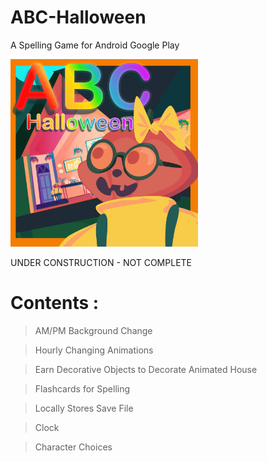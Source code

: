 # ABC-Halloween
A Spelling Game for Android Google Play

<img src="https://github.com/SarahBass/Android-PlayStore-Icons/blob/main/ABC%20Halloween.png" width="300" height="300" />

UNDER CONSTRUCTION - NOT COMPLETE

# Contents :

> AM/PM Background Change

> Hourly Changing Animations 

> Earn Decorative Objects to Decorate Animated House
 
> Flashcards for Spelling

> Locally Stores Save File

> Clock 

> Character Choices
